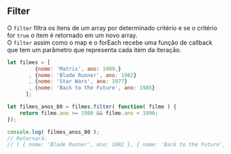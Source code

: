 ## Filter

O `filter` filtra os itens de um array por determinado critério e se o critério for `true` o item é retornado em um novo array.  
O `filter` assim como o map e o forEach recebe uma função de callback que tem um parâmetro que representa cada 
item da iteração.

```js
let filmes = [
         {nome: 'Matrix', ano: 1999,} 
       , {nome: 'Blade Runner', ano: 1982} 
       , {nome: 'Star Wars', ano: 1977}
       , {nome: 'Back to the Future', ano: 1985}
      ];

let filmes_anos_80 = filmes.filter( function( filme ) {
    return filme.ano >= 1980 && filme.ano < 1990;
});

console.log( filmes_anos_80 ); 
// Retornará:
// [ { nome: 'Blade Runner', ano: 1982 }, { nome: 'Back to the Future', ano: 1985 } ]
```
